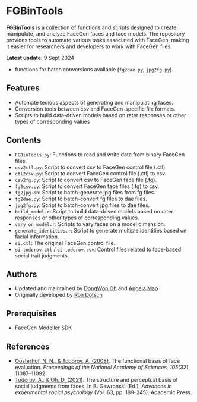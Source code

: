 # FGBinTools

**FGBinTools** is a collection of functions and scripts designed to create, manipulate, and analyze FaceGen faces and face models. The repository provides tools to automate various tasks associated with FaceGen, making it easier for researchers and developers to work with FaceGen files.

**Latest update**: 9 Sept 2024
- functions for batch conversions available (`fg2dae.py`, `jpg2fg.py`). 

## Features
- Automate tedious aspects of generating and manipulating faces.
- Conversion tools between csv and FaceGen-specific file formats.
- Scripts to build data-driven models based on rater responses or other types of corresponding values

## Contents

- `FGBinTools.py`: Functions to read and write data from binary FaceGen files.
- `csv2ctl.py`: Script to convert csv to FaceGen control file (.ctl).
- `ctl2csv.py`: Script to convert FaceGen control file (.ctl) to csv.
- `csv2fg.py`: Script to convert csv to FaceGen face file (.fg).
- `fg2csv.py`: Script to convert FaceGen face files (.fg) to csv.
- `fg2jpg.sh`: Script to batch-generate jpg files from fg files.
- `fg2dae.py`: Script to batch-convert fg files to dae files.
- `jpg2fg.py`: Script to batch-convert jpg files to dae files.
- `build_model.r`: Script to build data-driven models based on rater responses or other types of corresponding values.
- `vary_on_model.r`: Scripts to vary faces on a model dimension.
- `generate_identities.r`: Script to generate multiple identities based on facial information.
- `si.ctl`: The original FaceGen control file.
- `si-todorov.ctl` / `si-todorov.csv`: Control files related to face-based social trait judgments.

## Authors
- Updated and maintained by [DongWon Oh](mailto:dongwonohphd@gmail.com) and [Angela Mao](mailto:maoanqiangela@gmail.com)
- Originally developed by [Ron Dotsch](mailto:rdotsch@gmail.com)

## Prerequisites
- FaceGen Modeller SDK

## References
- [Oosterhof, N. N., & Todorov, A. (2008)](https://doi.org/10.1073/pnas.0805664105). The functional basis of face evaluation. _Proceedings of the National Academy of Sciences, 105_(32), 11087–11092.
- [Todorov, A., & Oh, D. (2021)](https://doi.org/10.1016/bs.aesp.2020.11.004). The structure and perceptual basis of social judgments from faces. In B. Gawronski (Ed.), _Advances in experimental social psychology_ (Vol. 63, pp. 189–245). Academic Press.

